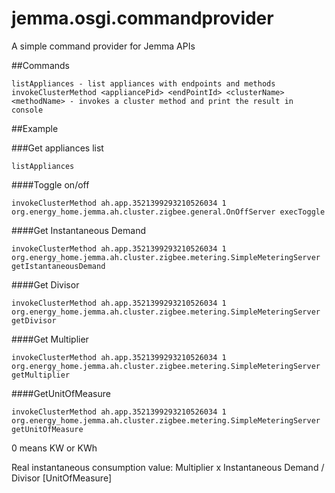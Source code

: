 jemma.osgi.commandprovider
==========================

A simple command provider for Jemma APIs

##Commands

	listAppliances - list appliances with endpoints and methods
	invokeClusterMethod <appliancePid> <endPointId> <clusterName> <methodName> - invokes a cluster method and print the result in console

##Example

###Get appliances list

	listAppliances

####Toggle on/off

	invokeClusterMethod ah.app.3521399293210526034 1 org.energy_home.jemma.ah.cluster.zigbee.general.OnOffServer execToggle

####Get Instantaneous Demand

	invokeClusterMethod ah.app.3521399293210526034 1 org.energy_home.jemma.ah.cluster.zigbee.metering.SimpleMeteringServer getIstantaneousDemand

####Get Divisor

	invokeClusterMethod ah.app.3521399293210526034 1 org.energy_home.jemma.ah.cluster.zigbee.metering.SimpleMeteringServer getDivisor

####Get Multiplier

	invokeClusterMethod ah.app.3521399293210526034 1 org.energy_home.jemma.ah.cluster.zigbee.metering.SimpleMeteringServer getMultiplier

####GetUnitOfMeasure

	invokeClusterMethod ah.app.3521399293210526034 1 org.energy_home.jemma.ah.cluster.zigbee.metering.SimpleMeteringServer getUnitOfMeasure
	
0 means KW or KWh

Real instantaneous consumption value: Multiplier x Instantaneous Demand / Divisor \[UnitOfMeasure\]


